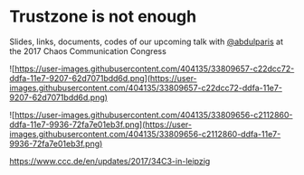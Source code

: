 # Trustzone is not enough
Slides, links, documents, codes of our upcoming talk with [@abdulparis](https://github.com/abdulparis) at the 2017 Chaos Communication Congress

![https://user-images.githubusercontent.com/404135/33809657-c22dcc72-ddfa-11e7-9207-62d7071bdd6d.png](https://user-images.githubusercontent.com/404135/33809657-c22dcc72-ddfa-11e7-9207-62d7071bdd6d.png)

![https://user-images.githubusercontent.com/404135/33809656-c2112860-ddfa-11e7-9936-72fa7e01eb3f.png](https://user-images.githubusercontent.com/404135/33809656-c2112860-ddfa-11e7-9936-72fa7e01eb3f.png)

https://www.ccc.de/en/updates/2017/34C3-in-leipzig